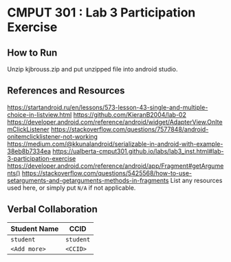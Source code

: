 # CMPUT 301 : Lab 3 Participation Exercise

## How to Run
Unzip kjbrouss.zip and put unzipped file into android studio.


## References and Resources
https://startandroid.ru/en/lessons/573-lesson-43-single-and-multiple-choice-in-listview.html
https://github.com/KieranB2004/lab-02
https://developer.android.com/reference/android/widget/AdapterView.OnItemClickListener
https://stackoverflow.com/questions/7577848/android-onitemclicklistener-not-working
https://medium.com/@kkunalandroid/serializable-in-android-with-example-38eb8b7334ea
https://ualberta-cmput301.github.io/labs/lab3_inst.html#lab-3-participation-exercise
https://developer.android.com/reference/android/app/Fragment#getArguments()
https://stackoverflow.com/questions/5425568/how-to-use-setarguments-and-getarguments-methods-in-fragments
List any resources used here, or simply put `N/A` if not applicable.

## Verbal Collaboration

| Student Name | CCID      |
| ------------ | --------- |
| `student`    | `student` |
| `<Add more>` | `<CCID>`  |
